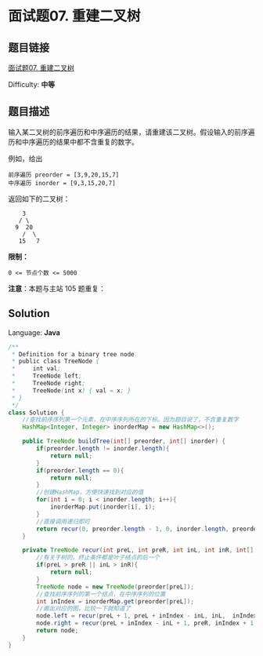 # 面试题07. 重建二叉树

## 题目链接

[面试题07\. 重建二叉树](https://leetcode-cn.com/problems/zhong-jian-er-cha-shu-lcof/)

Difficulty: **中等**

## 题目描述

输入某二叉树的前序遍历和中序遍历的结果，请重建该二叉树。假设输入的前序遍历和中序遍历的结果中都不含重复的数字。

例如，给出

```
前序遍历 preorder = [3,9,20,15,7]
中序遍历 inorder = [9,3,15,20,7]
```

返回如下的二叉树：

```
    3
   / \
  9  20
    /  \
   15   7
```

**限制：**

`0 <= 节点个数 <= 5000`

**注意**：本题与主站 105 题重复：

## Solution

Language: **Java**

```java
​/**
 * Definition for a binary tree node.
 * public class TreeNode {
 *     int val;
 *     TreeNode left;
 *     TreeNode right;
 *     TreeNode(int x) { val = x; }
 * }
 */
class Solution {
    //查找前序序列第一个元素，在中序序列所在的下标。因为题目说了，不含重复数字
    HashMap<Integer, Integer> inorderMap = new HashMap<>();

    public TreeNode buildTree(int[] preorder, int[] inorder) {
        if(preorder.length != inorder.length){
            return null;
        }
        if(preorder.length == 0){
            return null;
        }
        //创建HashMap，方便快速找到对应的值
        for(int i = 0; i < inorder.length; i++){
            inorderMap.put(inorder[i], i);
        }
        //直接调用递归即可
        return recur(0, preorder.length - 1, 0, inorder.length, preorder, inorder);
    }

    private TreeNode recur(int preL, int preR, int inL, int inR, int[] preorder, int[] inorder){
        //有关于树的，终止条件都是叶子结点的后一个
        if(preL > preR || inL > inR){
            return null;
        }
        TreeNode node = new TreeNode(preorder[preL]);
        //查找前序序列的第一个结点，在中序序列的位置
        int inIndex = inorderMap.get(preorder[preL]);
        //画出对应的图，比较一下就知道了
        node.left = recur(preL + 1, preL + inIndex - inL, inL,  inIndex - 1, preorder, inorder);
        node.right = recur(preL + inIndex - inL + 1, preR, inIndex + 1, inR, preorder, inorder);
        return node;
    }
}
```